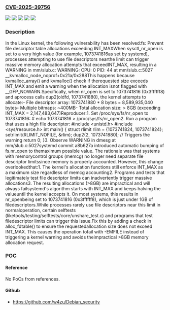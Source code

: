 ### [CVE-2025-39756](https://cve.mitre.org/cgi-bin/cvename.cgi?name=CVE-2025-39756)
![](https://img.shields.io/static/v1?label=Product&message=Linux&color=blue)
![](https://img.shields.io/static/v1?label=Version&message=&color=brightgreen)
![](https://img.shields.io/static/v1?label=Version&message=2.6.25%20&color=brightgreen)
![](https://img.shields.io/static/v1?label=Version&message=9cfe015aa424b3c003baba3841a60dd9b5ad319b%20&color=brightgreen)
![](https://img.shields.io/static/v1?label=Vulnerability&message=n%2Fa&color=blue)

### Description

In the Linux kernel, the following vulnerability has been resolved:fs: Prevent file descriptor table allocations exceeding INT_MAXWhen sysctl_nr_open is set to a very high value (for example, 1073741816as set by systemd), processes attempting to use file descriptors nearthe limit can trigger massive memory allocation attempts that exceedINT_MAX, resulting in a WARNING in mm/slub.c:  WARNING: CPU: 0 PID: 44 at mm/slub.c:5027 __kvmalloc_node_noprof+0x21a/0x288This happens because kvmalloc_array() and kvmalloc() check if therequested size exceeds INT_MAX and emit a warning when the allocation isnot flagged with __GFP_NOWARN.Specifically, when nr_open is set to 1073741816 (0x3ffffff8) and aprocess calls dup2(oldfd, 1073741880), the kernel attempts to allocate:- File descriptor array: 1073741880 * 8 bytes = 8,589,935,040 bytes- Multiple bitmaps: ~400MB- Total allocation size: > 8GB (exceeding INT_MAX = 2,147,483,647)Reproducer:1. Set /proc/sys/fs/nr_open to 1073741816:   # echo 1073741816 > /proc/sys/fs/nr_open2. Run a program that uses a high file descriptor:   #include <unistd.h>   #include <sys/resource.h>   int main() {       struct rlimit rlim = {1073741824, 1073741824};       setrlimit(RLIMIT_NOFILE, &rlim);       dup2(2, 1073741880);  // Triggers the warning       return 0;   }3. Observe WARNING in dmesg at mm/slub.c:5027systemd commit a8b627a introduced automatic bumping of fs.nr_open to themaximum possible value. The rationale was that systems with memorycontrol groups (memcg) no longer need separate file descriptor limitssince memory is properly accounted. However, this change overlookedthat:1. The kernel's allocation functions still enforce INT_MAX as a maximum   size regardless of memcg accounting2. Programs and tests that legitimately test file descriptor limits can   inadvertently trigger massive allocations3. The resulting allocations (>8GB) are impractical and will always failsystemd's algorithm starts with INT_MAX and keeps halving the valueuntil the kernel accepts it. On most systems, this results in nr_openbeing set to 1073741816 (0x3ffffff8), which is just under 1GB of filedescriptors.While processes rarely use file descriptors near this limit in normaloperation, certain selftests (liketools/testing/selftests/core/unshare_test.c) and programs that test filedescriptor limits can trigger this issue.Fix this by adding a check in alloc_fdtable() to ensure the requestedallocation size does not exceed INT_MAX. This causes the operation tofail with -EMFILE instead of triggering a kernel warning and avoids theimpractical >8GB memory allocation request.

### POC

#### Reference
No PoCs from references.

#### Github
- https://github.com/w4zu/Debian_security

